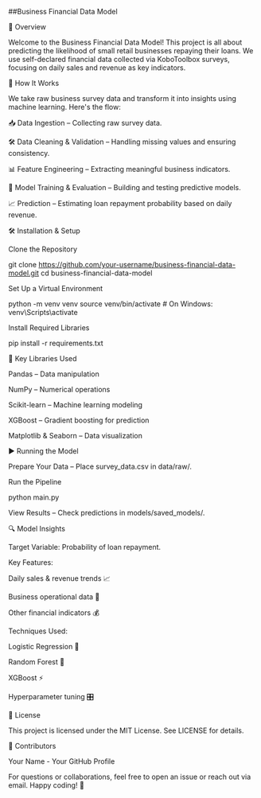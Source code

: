 ##Business Financial Data Model

🚀 Overview

Welcome to the Business Financial Data Model! This project is all about predicting the likelihood of small retail businesses repaying their loans. We use self-declared financial data collected via KoboToolbox surveys, focusing on daily sales and revenue as key indicators.

🔄 How It Works

We take raw business survey data and transform it into insights using machine learning. Here's the flow:

📥 Data Ingestion – Collecting raw survey data.

🛠️ Data Cleaning & Validation – Handling missing values and ensuring consistency.

📊 Feature Engineering – Extracting meaningful business indicators.

🤖 Model Training & Evaluation – Building and testing predictive models.

📈 Prediction – Estimating loan repayment probability based on daily revenue.

🛠️ Installation & Setup

Clone the Repository

git clone https://github.com/your-username/business-financial-data-model.git
cd business-financial-data-model

Set Up a Virtual Environment

python -m venv venv
source venv/bin/activate  # On Windows: venv\Scripts\activate

Install Required Libraries

pip install -r requirements.txt

📜 Key Libraries Used

Pandas – Data manipulation

NumPy – Numerical operations

Scikit-learn – Machine learning modeling

XGBoost – Gradient boosting for prediction

Matplotlib & Seaborn – Data visualization

▶️ Running the Model

Prepare Your Data – Place survey_data.csv in data/raw/.

Run the Pipeline

python main.py

View Results – Check predictions in models/saved_models/.

🔍 Model Insights

Target Variable: Probability of loan repayment.

Key Features:

Daily sales & revenue trends 📈

Business operational data 🏪

Other financial indicators 💰

Techniques Used:

Logistic Regression 🤖

Random Forest 🌲

XGBoost ⚡

Hyperparameter tuning 🎛️

📜 License

This project is licensed under the MIT License. See LICENSE for details.

🤝 Contributors

Your Name - Your GitHub Profile

For questions or collaborations, feel free to open an issue or reach out via email. Happy coding! 🚀

